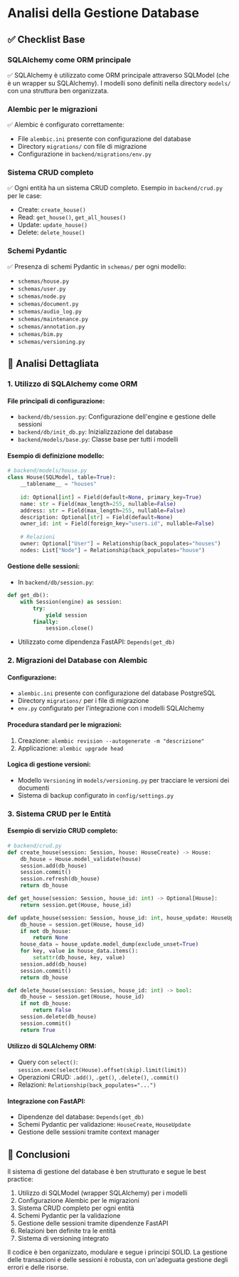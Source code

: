 # Analisi della Gestione Database

## ✅ Checklist Base

### SQLAlchemy come ORM principale
✅ SQLAlchemy è utilizzato come ORM principale attraverso SQLModel (che è un wrapper su SQLAlchemy). I modelli sono definiti nella directory `models/` con una struttura ben organizzata.

### Alembic per le migrazioni
✅ Alembic è configurato correttamente:
- File `alembic.ini` presente con configurazione del database
- Directory `migrations/` con file di migrazione
- Configurazione in `backend/migrations/env.py`

### Sistema CRUD completo
✅ Ogni entità ha un sistema CRUD completo. Esempio in `backend/crud.py` per le case:
- Create: `create_house()`
- Read: `get_house()`, `get_all_houses()`
- Update: `update_house()`
- Delete: `delete_house()`

### Schemi Pydantic
✅ Presenza di schemi Pydantic in `schemas/` per ogni modello:
- `schemas/house.py`
- `schemas/user.py`
- `schemas/node.py`
- `schemas/document.py`
- `schemas/audio_log.py`
- `schemas/maintenance.py`
- `schemas/annotation.py`
- `schemas/bim.py`
- `schemas/versioning.py`

## 🔬 Analisi Dettagliata

### 1. Utilizzo di SQLAlchemy come ORM

#### File principali di configurazione:
- `backend/db/session.py`: Configurazione dell'engine e gestione delle sessioni
- `backend/db/init_db.py`: Inizializzazione del database
- `backend/models/base.py`: Classe base per tutti i modelli

#### Esempio di definizione modello:
```python
# backend/models/house.py
class House(SQLModel, table=True):
    __tablename__ = "houses"
    
    id: Optional[int] = Field(default=None, primary_key=True)
    name: str = Field(max_length=255, nullable=False)
    address: str = Field(max_length=255, nullable=False)
    description: Optional[str] = Field(default=None)
    owner_id: int = Field(foreign_key="users.id", nullable=False)
    
    # Relazioni
    owner: Optional["User"] = Relationship(back_populates="houses")
    nodes: List["Node"] = Relationship(back_populates="house")
```

#### Gestione delle sessioni:
- In `backend/db/session.py`:
```python
def get_db():
    with Session(engine) as session:
        try:
            yield session
        finally:
            session.close()
```
- Utilizzato come dipendenza FastAPI: `Depends(get_db)`

### 2. Migrazioni del Database con Alembic

#### Configurazione:
- `alembic.ini` presente con configurazione del database PostgreSQL
- Directory `migrations/` per i file di migrazione
- `env.py` configurato per l'integrazione con i modelli SQLAlchemy

#### Procedura standard per le migrazioni:
1. Creazione: `alembic revision --autogenerate -m "descrizione"`
2. Applicazione: `alembic upgrade head`

#### Logica di gestione versioni:
- Modello `Versioning` in `models/versioning.py` per tracciare le versioni dei documenti
- Sistema di backup configurato in `config/settings.py`

### 3. Sistema CRUD per le Entità

#### Esempio di servizio CRUD completo:
```python
# backend/crud.py
def create_house(session: Session, house: HouseCreate) -> House:
    db_house = House.model_validate(house)
    session.add(db_house)
    session.commit()
    session.refresh(db_house)
    return db_house

def get_house(session: Session, house_id: int) -> Optional[House]:
    return session.get(House, house_id)

def update_house(session: Session, house_id: int, house_update: HouseUpdate) -> Optional[House]:
    db_house = session.get(House, house_id)
    if not db_house:
        return None
    house_data = house_update.model_dump(exclude_unset=True)
    for key, value in house_data.items():
        setattr(db_house, key, value)
    session.add(db_house)
    session.commit()
    return db_house

def delete_house(session: Session, house_id: int) -> bool:
    db_house = session.get(House, house_id)
    if not db_house:
        return False
    session.delete(db_house)
    session.commit()
    return True
```

#### Utilizzo di SQLAlchemy ORM:
- Query con `select()`: `session.exec(select(House).offset(skip).limit(limit))`
- Operazioni CRUD: `.add()`, `.get()`, `.delete()`, `.commit()`
- Relazioni: `Relationship(back_populates="...")`

#### Integrazione con FastAPI:
- Dipendenze del database: `Depends(get_db)`
- Schemi Pydantic per validazione: `HouseCreate`, `HouseUpdate`
- Gestione delle sessioni tramite context manager

## 📝 Conclusioni

Il sistema di gestione del database è ben strutturato e segue le best practice:
1. Utilizzo di SQLModel (wrapper SQLAlchemy) per i modelli
2. Configurazione Alembic per le migrazioni
3. Sistema CRUD completo per ogni entità
4. Schemi Pydantic per la validazione
5. Gestione delle sessioni tramite dipendenze FastAPI
6. Relazioni ben definite tra le entità
7. Sistema di versioning integrato

Il codice è ben organizzato, modulare e segue i principi SOLID. La gestione delle transazioni e delle sessioni è robusta, con un'adeguata gestione degli errori e delle risorse. 
